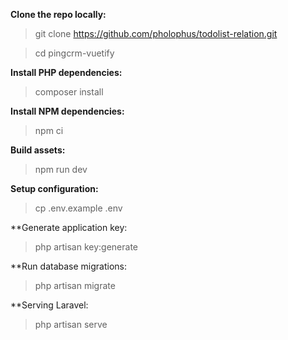 **Clone the repo locally:**

> git clone https://github.com/pholophus/todolist-relation.git 

> cd pingcrm-vuetify

**Install PHP dependencies:**
> composer install

**Install NPM dependencies:**
> npm ci

**Build assets:**
> npm run dev

**Setup configuration:**
> cp .env.example .env

**Generate application key:
> php artisan key:generate

**Run database migrations:
> php artisan migrate

**Serving Laravel:
> php artisan serve
